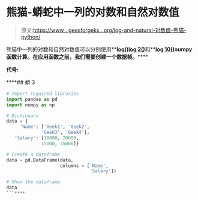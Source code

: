 # 熊猫-蟒蛇中一列的对数和自然对数值

> 原文:[https://www . geesforgeks . org/log-and-natural-对数值-熊猫-python/](https://www.geeksforgeeks.org/log-and-natural-logarithmic-value-of-a-column-in-pandas-python/)

熊猫中一列的对数和自然对数值可以分别使用**[**log()**](https://www.geeksforgeeks.org/numpy-log-python/)[**log 2()**](https://www.geeksforgeeks.org/numpy-log2-python/)和**[**log 10()**](https://www.geeksforgeeks.org/numpy-log10-python/)**numpy 函数计算。在应用函数之前，我们需要创建一个数据帧。******

********代号:********

 ****## 蟒 3

```py
# Import required libraries
import pandas as pd
import numpy as np

# Dictionary
data = {
     'Name': ['Geek1', 'Geek2',
             'Geek3', 'Geek4'],
   'Salary': [18000, 20000, 
             15000, 35000]} 

# Create a dataframe
data = pd.DataFrame(data,
                    columns = ['Name', 
                               'Salary'])

# Show the dataframe
data
```****